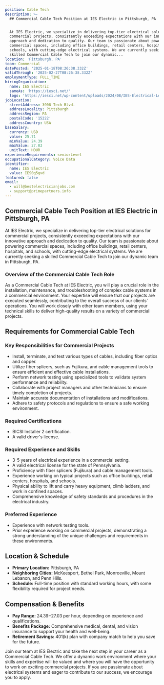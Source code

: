 ```yaml
---
position: Cable Tech
description: >-
  ## Commercial Cable Tech Position at IES Electric in Pittsburgh, PA


  At IES Electric, we specialize in delivering top-tier electrical solutions for
  commercial projects, consistently exceeding expectations with our innovative
  approach and dedication to quality. Our team is passionate about powering
  commercial spaces, including office buildings, retail centers, hospitals, and
  schools, with cutting-edge electrical systems. We are currently seeking a
  skilled Commercial Cable Tech to join our dynamic...
location: 'Pittsburgh, PA'
team: Commercial
datePosted: '2025-01-18T08:26:38.332Z'
validThrough: '2025-02-27T08:26:38.332Z'
employmentType: FULL_TIME
hiringOrganization:
  name: IES Electric
  sameAs: 'https://iesci.net/'
  logo: 'https://iesci.net/wp-content/uploads/2024/08/IES-Electrical-Logo-color.png'
jobLocation:
  streetAddress: 3908 Tech Blvd.
  addressLocality: Pittsburgh
  addressRegion: PA
  postalCode: '15222'
  addressCountry: USA
baseSalary:
  currency: USD
  value: 25.71
  minValue: 24.39
  maxValue: 27.03
  unitText: HOUR
experienceRequirements: seniorLevel
occupationalCategory: Voice Data
identifier:
  name: IES Electric
  value: IES0g5gvd
featured: false
email:
  - will@bestelectricianjobs.com
  - support@primepartners.info
---
```




## Commercial Cable Tech Position at IES Electric in Pittsburgh, PA

At IES Electric, we specialize in delivering top-tier electrical solutions for commercial projects, consistently exceeding expectations with our innovative approach and dedication to quality. Our team is passionate about powering commercial spaces, including office buildings, retail centers, hospitals, and schools, with cutting-edge electrical systems. We are currently seeking a skilled Commercial Cable Tech to join our dynamic team in Pittsburgh, PA.

### Overview of the Commercial Cable Tech Role

As a Commercial Cable Tech at IES Electric, you will play a crucial role in the installation, maintenance, and troubleshooting of complex cable systems in a commercial environment. Your expertise will ensure that our projects are executed seamlessly, contributing to the overall success of our clients' operations. You will work closely with other team members, using your technical skills to deliver high-quality results on a variety of commercial projects.

## Requirements for Commercial Cable Tech

### Key Responsibilities for Commercial Projects
- Install, terminate, and test various types of cables, including fiber optics and copper.
- Utilize fiber splicers, such as Fujikura, and cable management tools to ensure efficient and effective cable installations.
- Perform network testing using specialized tools to validate system performance and reliability.
- Collaborate with project managers and other technicians to ensure timely completion of projects.
- Maintain accurate documentation of installations and modifications.
- Adhere to safety protocols and regulations to ensure a safe working environment.

### Required Certifications
- BICSI Installer 2 certification.
- A valid driver's license.

### Required Experience and Skills
- 3-5 years of electrical experience in a commercial setting.
- A valid electrical license for the state of Pennsylvania.
- Proficiency with fiber splicers (Fujikura) and cable management tools.
- Experience working on typical projects such as office buildings, retail centers, hospitals, and schools.
- Physical ability to lift and carry heavy equipment, climb ladders, and work in confined spaces.
- Comprehensive knowledge of safety standards and procedures in the electrical industry.

### Preferred Experience
- Experience with network testing tools.
- Prior experience working on commercial projects, demonstrating a strong understanding of the unique challenges and requirements in these environments.

## Location & Schedule

- **Primary Location:** Pittsburgh, PA
- **Neighboring Cities:** McKeesport, Bethel Park, Monroeville, Mount Lebanon, and Penn Hills.
- **Schedule:** Full-time position with standard working hours, with some flexibility required for project needs.

## Compensation & Benefits

- **Pay Range:** $24.39-$27.03 per hour, depending on experience and qualifications.
- **Benefits Package:** Comprehensive medical, dental, and vision insurance to support your health and well-being.
- **Retirement Savings:** 401(k) plan with company match to help you save for the future.

Join our team at IES Electric and take the next step in your career as a Commercial Cable Tech. We offer a dynamic work environment where your skills and expertise will be valued and where you will have the opportunity to work on exciting commercial projects. If you are passionate about electrical systems and eager to contribute to our success, we encourage you to apply.
